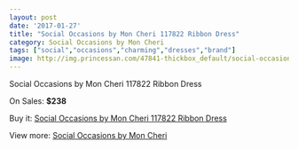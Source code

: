 ```yaml
---
layout: post
date: '2017-01-27'
title: "Social Occasions by Mon Cheri 117822 Ribbon Dress"
category: Social Occasions by Mon Cheri
tags: ["social","occasions","charming","dresses","brand"]
image: http://img.princessan.com/47841-thickbox_default/social-occasions-by-mon-cheri-117822-ribbon-dress.jpg
---
```

Social Occasions by Mon Cheri 117822 Ribbon Dress

On Sales: **$238**
<a href="https://www.princessan.com/en/social-occasions-by-mon-cheri/21727-social-occasions-by-mon-cheri-117822-ribbon-dress.html"><amp-img layout="responsive" width="600" height="600" src="//img.princessan.com/47841-thickbox_default/social-occasions-by-mon-cheri-117822-ribbon-dress.jpg" alt="Social Occasions by Mon Cheri 117822 Ribbon Dress 0" /></a>
<a href="https://www.princessan.com/en/social-occasions-by-mon-cheri/21727-social-occasions-by-mon-cheri-117822-ribbon-dress.html"><amp-img layout="responsive" width="600" height="600" src="//img.princessan.com/47843-thickbox_default/social-occasions-by-mon-cheri-117822-ribbon-dress.jpg" alt="Social Occasions by Mon Cheri 117822 Ribbon Dress 1" /></a>
<a href="https://www.princessan.com/en/social-occasions-by-mon-cheri/21727-social-occasions-by-mon-cheri-117822-ribbon-dress.html"><amp-img layout="responsive" width="600" height="600" src="//img.princessan.com/47842-thickbox_default/social-occasions-by-mon-cheri-117822-ribbon-dress.jpg" alt="Social Occasions by Mon Cheri 117822 Ribbon Dress 2" /></a>

Buy it: [Social Occasions by Mon Cheri 117822 Ribbon Dress](https://www.princessan.com/en/social-occasions-by-mon-cheri/21727-social-occasions-by-mon-cheri-117822-ribbon-dress.html "Social Occasions by Mon Cheri 117822 Ribbon Dress")

View more: [Social Occasions by Mon Cheri](https://www.princessan.com/en/60-social-occasions-by-mon-cheri "Social Occasions by Mon Cheri")